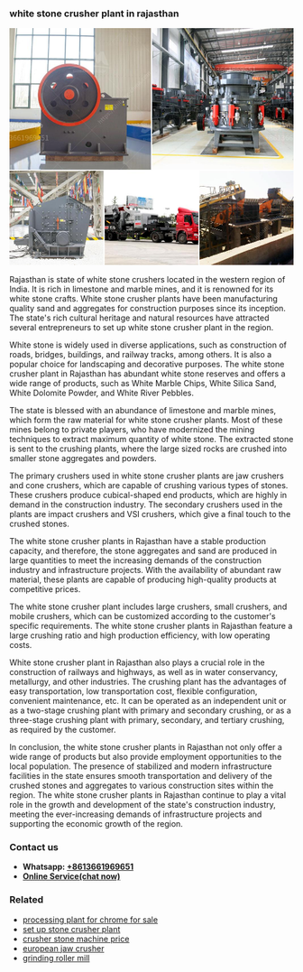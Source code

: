 <h3>white stone crusher plant in rajasthan</h3><img src='1708309062.jpg' alt=''><p>Rajasthan is state of white stone crushers located in the western region of India. It is rich in limestone and marble mines, and it is renowned for its white stone crafts. White stone crusher plants have been manufacturing quality sand and aggregates for construction purposes since its inception. The state's rich cultural heritage and natural resources have attracted several entrepreneurs to set up white stone crusher plant in the region.</p><p>White stone is widely used in diverse applications, such as construction of roads, bridges, buildings, and railway tracks, among others. It is also a popular choice for landscaping and decorative purposes. The white stone crusher plant in Rajasthan has abundant white stone reserves and offers a wide range of products, such as White Marble Chips, White Silica Sand, White Dolomite Powder, and White River Pebbles.</p><p>The state is blessed with an abundance of limestone and marble mines, which form the raw material for white stone crusher plants. Most of these mines belong to private players, who have modernized the mining techniques to extract maximum quantity of white stone. The extracted stone is sent to the crushing plants, where the large sized rocks are crushed into smaller stone aggregates and powders.</p><p>The primary crushers used in white stone crusher plants are jaw crushers and cone crushers, which are capable of crushing various types of stones. These crushers produce cubical-shaped end products, which are highly in demand in the construction industry. The secondary crushers used in the plants are impact crushers and VSI crushers, which give a final touch to the crushed stones.</p><p>The white stone crusher plants in Rajasthan have a stable production capacity, and therefore, the stone aggregates and sand are produced in large quantities to meet the increasing demands of the construction industry and infrastructure projects. With the availability of abundant raw material, these plants are capable of producing high-quality products at competitive prices.</p><p>The white stone crusher plant includes large crushers, small crushers, and mobile crushers, which can be customized according to the customer's specific requirements. The white stone crusher plants in Rajasthan feature a large crushing ratio and high production efficiency, with low operating costs.</p><p>White stone crusher plant in Rajasthan also plays a crucial role in the construction of railways and highways, as well as in water conservancy, metallurgy, and other industries. The crushing plant has the advantages of easy transportation, low transportation cost, flexible configuration, convenient maintenance, etc. It can be operated as an independent unit or as a two-stage crushing plant with primary and secondary crushing, or as a three-stage crushing plant with primary, secondary, and tertiary crushing, as required by the customer.</p><p>In conclusion, the white stone crusher plants in Rajasthan not only offer a wide range of products but also provide employment opportunities to the local population. The presence of stabilized and modern infrastructure facilities in the state ensures smooth transportation and delivery of the crushed stones and aggregates to various construction sites within the region. The white stone crusher plants in Rajasthan continue to play a vital role in the growth and development of the state's construction industry, meeting the ever-increasing demands of infrastructure projects and supporting the economic growth of the region.</p><h3>Contact us</h3><ul><li><strong>Whatsapp:&nbsp;<a href="https://wa.me/8613661969651">+8613661969651</a></strong></li><li><a href="https://swt.shibang-china.com/?git&amp;zhl&amp;white stone crusher plant in rajasthan"><strong>Online Service(chat now)</strong></a></li></ul><h3>Related</h3><ul><li><a href='processing plant for chrome for sale.md'>processing plant for chrome for sale</a></li><li><a href='set up stone crusher plant.md'>set up stone crusher plant</a></li><li><a href='crusher stone machine price.md'>crusher stone machine price</a></li><li><a href='european jaw crusher.md'>european jaw crusher</a></li><li><a href='grinding roller mill.md'>grinding roller mill</a></li></ul>